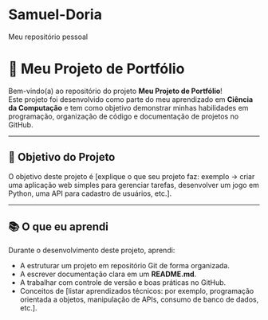 # Samuel-Doria
Meu repositório pessoal
# 🎯 Meu Projeto de Portfólio

Bem-vindo(a) ao repositório do projeto **Meu Projeto de Portfólio**!  
Este projeto foi desenvolvido como parte do meu aprendizado em **Ciência da Computação** e tem como objetivo demonstrar minhas habilidades em programação, organização de código e documentação de projetos no GitHub.

---

## 🚀 Objetivo do Projeto
O objetivo deste projeto é [explique o que seu projeto faz: exemplo → criar uma aplicação web simples para gerenciar tarefas, desenvolver um jogo em Python, uma API para cadastro de usuários, etc.].


---

## 📚 O que eu aprendi
Durante o desenvolvimento deste projeto, aprendi:
- A estruturar um projeto em repositório Git de forma organizada.  
- A escrever documentação clara em um **README.md**.  
- A trabalhar com controle de versão e boas práticas no GitHub.  
- Conceitos de [listar aprendizados técnicos: por exemplo, programação orientada a objetos, manipulação de APIs, consumo de banco de dados, etc.].  
